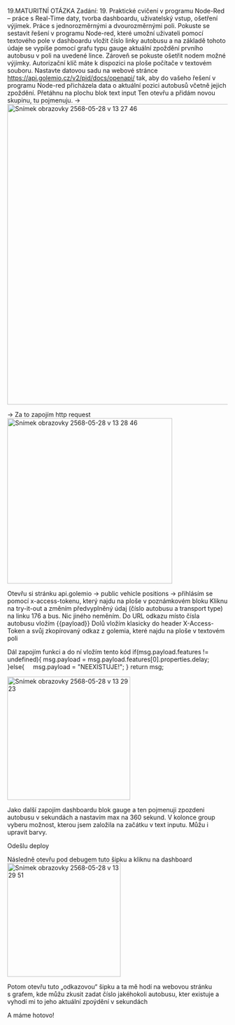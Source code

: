 19.MATURITNÍ OTÁZKA
Zadání: 19. Praktické cvičení v programu Node-Red – práce s Real-Time daty, tvorba dashboardu, uživatelský vstup, ošetření výjimek. Práce s jednorozměrnými a dvourozměrnými poli. 
Pokuste se sestavit řešení v programu Node-red, které umožní uživateli pomocí textového pole v dashboardu vložit číslo linky autobusu a na základě tohoto údaje se vypíše pomocí grafu typu gauge aktuální zpoždění prvního autobusu v poli na uvedené lince. Zároveň se pokuste ošetřit nodem možné výjimky. Autorizační klíč máte k dispozici na ploše počítače v textovém souboru. Nastavte datovou sadu na webové stránce https://api.golemio.cz/v2/pid/docs/openapi/ tak, aby do vašeho řešení v programu Node-red přicházela data o aktuální pozici autobusů včetně jejich zpoždění.
Přetáhnu na plochu blok text input
Ten otevřu a přidám novou skupinu, tu pojmenuju.
  -><img width="685" alt="Snímek obrazovky 2568-05-28 v 13 27 46" src="https://github.com/user-attachments/assets/3a512a4d-c1de-410a-9fe5-71983b202481" />

-> 
Za to zapojím http request
 <img width="377" alt="Snímek obrazovky 2568-05-28 v 13 28 46" src="https://github.com/user-attachments/assets/deb607c8-3553-4784-ab97-9b87a76d2f40" />

Otevřu si stránku api.golemio -> public vehicle positions -> přihlásím se pomocí x-access-tokenu, který najdu na ploše v poznámkovém bloku
Kliknu na try-it-out a změním předvyplněný údaj (číslo autobusu a transport type) na linku 176 a bus. Nic jiného neměním. 
Do URL odkazu místo čísla autobusu vložím {{payload}}
Dolů vložím klasicky do header X-Access-Token a svůj zkopírovaný odkaz z golemia, které najdu na ploše v textovém poli






Dál zapojím funkci a do ní vložím tento kód 
if(msg.payload.features != undefined){
msg.payload = msg.payload.features[0].properties.delay;
}else{
    msg.payload = "NEEXISTUJE!";
}
return msg;

<img width="281" alt="Snímek obrazovky 2568-05-28 v 13 29 23" src="https://github.com/user-attachments/assets/f7e304bb-421b-459c-b02d-daef111f6367" />

Jako další zapojím dashboardu blok gauge a ten pojmenuji zpozdeni autobusu v sekundách a nastavím max na 360 sekund. V kolonce group vyberu možnost, kterou jsem založila na začátku v text inputu. Můžu i upravit barvy. 

Odešlu deploy

Následně otevřu pod debugem tuto šipku a kliknu na dashboard 
<img width="259" alt="Snímek obrazovky 2568-05-28 v 13 29 51" src="https://github.com/user-attachments/assets/928079cb-3276-482e-9e4e-af75bdcfc732" />

Potom otevřu tuto „odkazovou“ šipku a ta mě hodí na webovou stránku s grafem, kde můžu zkusit zadat číslo jakéhokoli autobusu, kter existuje a vyhodí mi to jeho aktuální zpoýdění v sekundách


A máme hotovo!
